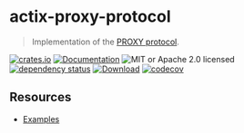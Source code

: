 # actix-proxy-protocol

> Implementation of the [PROXY protocol].

<!-- prettier-ignore-start -->

[![crates.io](https://img.shields.io/crates/v/actix-proxy-protocol?label=latest)](https://crates.io/crates/actix-proxy-protocol)
[![Documentation](https://docs.rs/actix-proxy-protocol/badge.svg?version=0.0.2)](https://docs.rs/actix-proxy-protocol/0.0.2)
![MIT or Apache 2.0 licensed](https://img.shields.io/crates/l/actix-proxy-protocol.svg)
<br />
[![dependency status](https://deps.rs/crate/actix-proxy-protocol/0.0.2/status.svg)](https://deps.rs/crate/actix-proxy-protocol/0.0.2)
[![Download](https://img.shields.io/crates/d/actix-proxy-protocol.svg)](https://crates.io/crates/actix-proxy-protocol)
[![codecov](https://codecov.io/gh/robjtede/actix-proxy-protocol/branch/main/graph/badge.svg)](https://codecov.io/gh/robjtede/actix-proxy-protocol)

<!-- prettier-ignore-end -->

## Resources

- [Examples](./examples)

[proxy protocol]: https://www.haproxy.org/download/1.8/doc/proxy-protocol.txt
